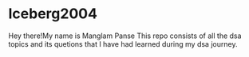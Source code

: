 # Iceberg2004
 Hey there!My name is Manglam Panse
 This repo consists of all the dsa topics and its quetions that I have had learned during my dsa journey.
